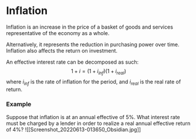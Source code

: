 # Inflation
Inflation is an increase in the price of a basket of goods and services representative of the economy as a whole.

Alternatively, it represents the reduction in purchasing power over time. Inflation also affects the return on investment.

An effective interest rate can be decomposed as such:
$$1+i=(1+i_{inf})(1+i_{real})$$
where $i_{inf}$ is the rate of inflation for the period, and $i_{real}$ is the real rate of return. 

### Example
Suppose that inflation is at an annual effective of $5\%$. What interest rate must be charged by a lender in order to realize a real annual effective return of $4\%$?
![[Screenshot_20220613-013650_Obsidian.jpg]]